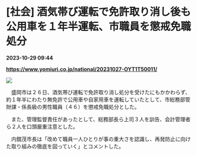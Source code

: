 # [社会] 酒気帯び運転で免許取り消し後も公用車を１年半運転、市職員を懲戒免職処分

**2023-10-29 09:44**

**https://www.yomiuri.co.jp/national/20231027-OYT1T50011/**

[![](https://www.yomiuri.co.jp/media/2023/10/20231027-OYT1I50008-1.jpg)](https://www.yomiuri.co.jp/pluralphoto/20231027-OYT1I50008/)

　盛岡市は２６日、酒気帯び運転で免許取り消し処分を受けたにもかかわらず、約１年半にわたり無免許で公用車や自家用車を運転していたとして、市総務部管財課・係長級の男性職員（４６）を懲戒免職処分とした。

　また、管理監督責任があったとして、総務部長ら上司３人を訓告、会計管理者ら２人を口頭厳重注意とした。

　内舘茂市長は「改めて職員一人ひとりが事の重大さを認識し、再発防止に向けた取り組みの徹底を図っていく」とコメントした。